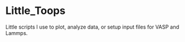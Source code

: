 # Little_Toops
Little scripts I use to plot, analyze data, or setup input files for VASP and Lammps.
